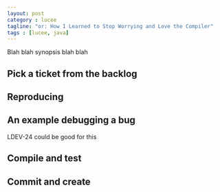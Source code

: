 ```yaml
---
layout: post
category : lucee
tagline: "or: How I Learned to Stop Worrying and Love the Compiler"
tags : [lucee, java]
---
```


Blah blah synopsis blah blah

## Pick a ticket from the backlog

## Reproducing

## An example debugging a bug 

LDEV-24 could be good for this

## Compile and test

## Commit and create 
